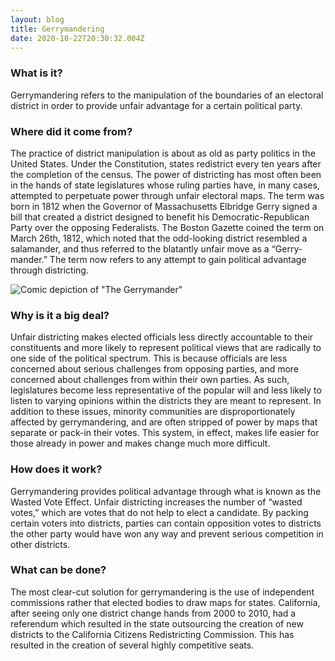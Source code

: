 ```yaml
---
layout: blog
title: Gerrymandering
date: 2020-10-22T20:30:32.004Z
---
```

### What is it?

Gerrymandering refers to the manipulation of the boundaries of an electoral district in order to provide unfair advantage for a certain political party.

### Where did it come from?

The practice of district manipulation is about as old as party politics in the United States. Under the Constitution, states redistrict every ten years after the completion of the census. The power of districting has most often been in the hands of state legislatures whose ruling parties have, in many cases, attempted to perpetuate power through unfair electoral maps. The term was born in 1812 when the Governor of Massachusetts Elbridge Gerry signed a bill that created a district designed to benefit his Democratic-Republican Party over the opposing Federalists. The Boston Gazette coined the term on March 26th, 1812, which noted that the odd-looking district resembled a salamander, and thus referred to the blatantly unfair move as a “Gerry-mander.” The term now refers to any attempt to gain political advantage through districting.

![Comic depiction of "The Gerrymander"](/uploads/the_gerry-mander_edit.png)

### Why is it a big deal?

Unfair districting makes elected officials less directly accountable to their constituents and more likely to represent political views that are radically to one side of the political spectrum. This is because officials are less concerned about serious challenges from opposing parties, and more concerned about challenges from within their own parties. As such, legislatures become less representative of the popular will and less likely to listen to varying opinions within the districts they are meant to represent. In addition to these issues, minority communities are disproportionately affected by gerrymandering, and are often stripped of power by maps that separate or pack-in their votes. This system, in effect, makes life easier for those already in power and makes change much more difficult.

### How does it work?

Gerrymandering provides political advantage through what is known as the Wasted Vote Effect. Unfair districting increases the number of “wasted votes,” which are votes that do not help to elect a candidate. By packing certain voters into districts, parties can contain opposition votes to districts the other party would have won any way and prevent serious competition in other districts.

### What can be done?

The most clear-cut solution for gerrymandering is the use of independent commissions rather that elected bodies to draw maps for states. California, after seeing only one district change hands from 2000 to 2010, had a referendum which resulted in the state outsourcing the creation of new districts to the California Citizens Redistricting Commission. This has resulted in the creation of several highly competitive seats.